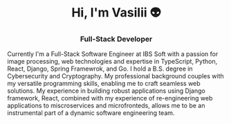 <h1 align="center">Hi, I'm Vasilii 👽</h1>
<h3 align="center">Full-Stack Developer</h1>

Currently I'm a Full-Stack Software Engineer at IBS Soft with a passion for image processing, web technologies and expertise in TypeScript, Python, React, Django, Spring Framewrok, and Go. I hold a B.S. degree in Cybersecurity and Cryptography. My professional background couples with my versatile programming skills, enabling me to craft seamless web solutions. My experience in building robust applications using Django framework, React, combined with my experience of re-engineering web applications to miscroservices and microfronteds, allows me to be an instrumental part of a dynamic software engineering team.

<!--
**vasilii314/vasilii314** is a ✨ _special_ ✨ repository because its `README.md` (this file) appears on your GitHub profile.

Here are some ideas to get you started:

- 🔭 I’m currently working on ...
- 🌱 I’m currently learning ...
- 👯 I’m looking to collaborate on ...
- 🤔 I’m looking for help with ...
- 💬 Ask me about ...
- 📫 How to reach me: ...
- 😄 Pronouns: ...
- ⚡ Fun fact: ...
-->
